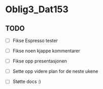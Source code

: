 # Oblig3_Dat153

## TODO

- [ ] Fikse Espresso tester
- [ ] Fikse noen kjappe kommentarer
- [ ] Fikse opp presentasjonen

- [ ] Sette opp videre plan for de neste ukene
- [ ] Støtte docs :)
